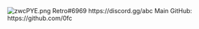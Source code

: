 <img src="https://i.vgy.me/zwcPYE.png" alt="zwcPYE.png">
Retro#6969
https://discord.gg/abc
Main GitHub: https://github.com/0fc
